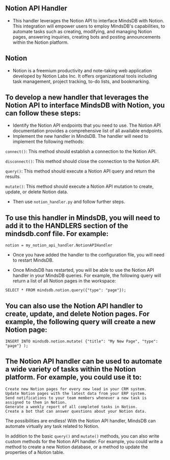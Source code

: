## Notion API Handler

- This handler leverages the Notion API to interface MindsDB with Notion. This integration will empower users to employ MindsDB's capabilities, to automate tasks such as creating, modifying, and managing Notion pages, answering inquiries, creating bots and posting announcements within the Notion platform.

## Notion
- Notion is a freemium productivity and note-taking web application developed by Notion Labs Inc. It offers organizational tools including task management, project tracking, to-do lists, and bookmarking.

## To develop a new handler that leverages the Notion API to interface MindsDB with Notion, you can follow these steps:

 - Identify the Notion API endpoints that you need to use. The Notion API documentation provides a comprehensive list of all available endpoints.
-  Implement the new handler in MindsDB. The handler will need to implement the following methods:

 `connect()`: This method should establish a connection to the Notion API.
 
`disconnect()`: This method should close the connection to the Notion API.

`query()`: This method should execute a Notion API query and return the results.

`mutate()`: This method should execute a Notion API mutation to create, update, or delete Notion data.

- Then use `notion_handler.py` and follow further steps.

## To use this handler in MindsDB, you will need to add it to the HANDLERS section of the mindsdb.conf file. For example:

`notion = my_notion_api_handler.NotionAPIHandler`

- Once you have added the handler to the configuration file, you will need to restart MindsDB.

- Once MindsDB has restarted, you will be able to use the Notion API handler in your MindsDB queries. For example, the following query will return a list of all Notion pages in the workspace:

`SELECT * FROM mindsdb.notion.query({"type": "page"});`

## You can also use the Notion API handler to create, update, and delete Notion pages. For example, the following query will create a new Notion page:

`INSERT INTO mindsdb.notion.mutate(
    {"title": "My New Page", "type": "page"}
);
`
## The Notion API handler can be used to automate a wide variety of tasks within the Notion platform. For example, you could use it to:

    Create new Notion pages for every new lead in your CRM system.
    Update Notion pages with the latest data from your ERP system.
    Send notifications to your team members whenever a new task is assigned to them in Notion.
    Generate a weekly report of all completed tasks in Notion.
    Create a bot that can answer questions about your Notion data.

The possibilities are endless! With the Notion API handler, MindsDB can automate virtually any task related to Notion.

In addition to the basic `query()` and `mutate()` methods, you can also write custom methods for the Notion API handler. For example, you could write a method to create a new Notion database, or a method to update the properties of a Notion table.
